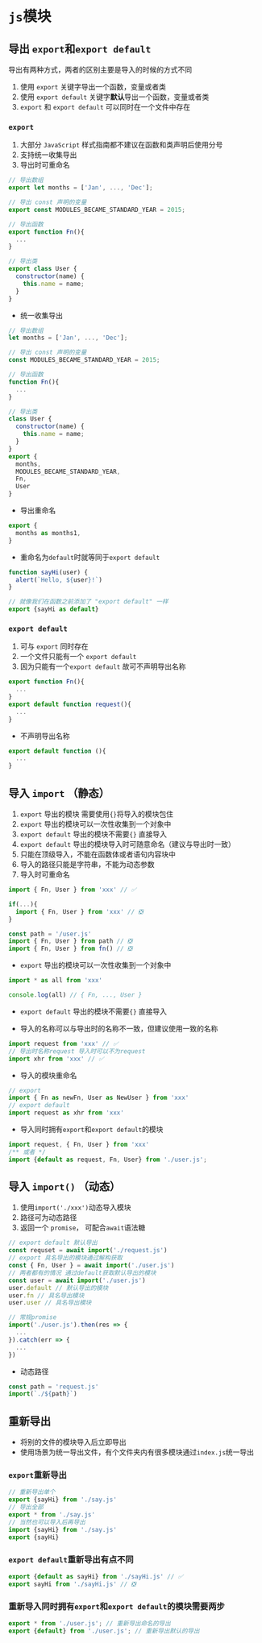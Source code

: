 # `js`模块

## 导出 `export`和`export default`
导出有两种方式，两者的区别主要是导入的时候的方式不同
1. 使用 `export` 关键字导出一个函数，变量或者类
2. 使用 `export default` 关键字**默认**导出一个函数，变量或者类
3. `export` 和 `export default` 可以同时在一个文件中存在

### `export`
1. 大部分 `JavaScript` 样式指南都不建议在函数和类声明后使用分号
2. 支持统一收集导出
3. 导出时可重命名
```js
// 导出数组
export let months = ['Jan', ..., 'Dec'];

// 导出 const 声明的变量
export const MODULES_BECAME_STANDARD_YEAR = 2015;

// 导出函数
export function Fn(){
  ...
}

// 导出类
export class User {
  constructor(name) {
    this.name = name;
  }
}
```
* 统一收集导出
```js
// 导出数组
let months = ['Jan', ..., 'Dec'];

// 导出 const 声明的变量
const MODULES_BECAME_STANDARD_YEAR = 2015;

// 导出函数
function Fn(){
  ...
}

// 导出类
class User {
  constructor(name) {
    this.name = name;
  }
}
export {
  months,
  MODULES_BECAME_STANDARD_YEAR,
  Fn,
  User
}
```

* 导出重命名
```js
export {
  months as months1,
}
```
* 重命名为`default`时就等同于`export default`
```js
function sayHi(user) {
  alert(`Hello, ${user}!`)
}

// 就像我们在函数之前添加了 "export default" 一样
export {sayHi as default}
```

### `export default`
1. 可与 `export` 同时存在
2. 一个文件只能有一个 `export default`
3. 因为只能有一个`export default` 故可不声明导出名称

```js
export function Fn(){
  ...
}
export default function request(){
  ...
}
```
* 不声明导出名称
```js
export default function (){
  ...
}
```

## 导入 `import` （静态）
1. `export` 导出的模块 需要使用`{}`将导入的模块包住
2. `export` 导出的模块可以一次性收集到一个对象中
3. `export default` 导出的模块不需要`{}` 直接导入
4. `export default` 导出的模块导入时可随意命名（建议与导出时一致）
5. 只能在顶级导入，不能在函数体或者语句内容块中
6. 导入的路径只能是字符串，不能为动态参数
7. 导入时可重命名
```js
import { Fn, User } from 'xxx' // ✅

if(...){
  import { Fn, User } from 'xxx' // ❎
}

const path = '/user.js'
import { Fn, User } from path // ❎
import { Fn, User } from fn() // ❎

```
* `export` 导出的模块可以一次性收集到一个对象中
```js
import * as all from 'xxx'

console.log(all) // { Fn, ..., User }
```

* `export default` 导出的模块不需要`{}` 直接导入 

* 导入的名称可以与导出时的名称不一致，但建议使用一致的名称
```js
import request from 'xxx' // ✅
// 导出时名称request 导入时可以不为request
import xhr from 'xxx' // ✅
```

* 导入的模块重命名
```js
// export 
import { Fn as newFn, User as NewUser } from 'xxx'
// export default
import request as xhr from 'xxx'
```

* 导入同时拥有`export`和`export default`的模块
```js
import request, { Fn, User } from 'xxx'
/** 或者 */
import {default as request, Fn, User} from './user.js';
```

## 导入 `import()` （动态）
1. 使用`import('./xxx')`动态导入模块
2. 路径可为动态路径
3. 返回一个 `promise`， 可配合`await`语法糖
```js
// export default 默认导出
const requset = await import('./request.js')
// export 具名导出的模块通过解构获取
const { Fn, User } = await import('./user.js')
// 两者都有的情况 通过default获取默认导出的模块
const user = await import('./user.js')
user.default // 默认导出的模块
user.fn // 具名导出模块
user.user // 具名导出模块

// 常规promise
import('./user.js').then(res => {
  ...
}).catch(err => {
  ...
})
```
* 动态路径
```js
const path = 'request.js'
import(`./${path}`)
```

## 重新导出
* 将别的文件的模块导入后立即导出
* 使用场景为统一导出文件，有个文件夹内有很多模块通过`index.js`统一导出

###  `export`重新导出
```js
// 重新导出单个
export {sayHi} from './say.js'
// 导出全部
export * from './say.js'
// 当然也可以导入后再导出
import {sayHi} from './say.js'
export {sayHi}
```
### `export default`重新导出有点不同
```js
export {default as sayHi} from './sayHi.js' // ✅
export sayHi from './sayHi.js' // ❎
```
### 重新导入同时拥有`export`和`export default`的模块需要两步
```js
export * from './user.js'; // 重新导出命名的导出
export {default} from './user.js'; // 重新导出默认的导出
```

